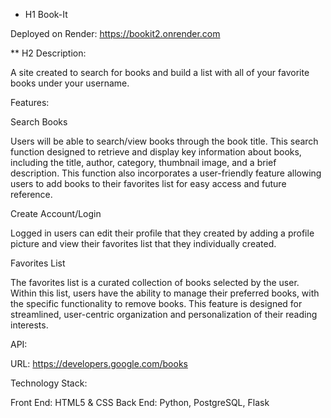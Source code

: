* H1 Book-It

Deployed on Render: https://bookit2.onrender.com

** H2 Description:

A site created to search for books and build a list with all of your favorite books under your username. 

Features:

Search Books

Users will be able to search/view books through the book title. This search function designed to retrieve and display key information about books, 
including the title, author, category, thumbnail image, and a brief description. This function also incorporates a user-friendly feature allowing 
users to add books to their favorites list for easy access and future reference.

Create Account/Login

Logged in users can edit their profile that they created by adding a profile picture and view their favorites list that they individually created. 

Favorites List

The favorites list is a curated collection of books selected by the user. Within this list, users have the ability to manage their preferred books, with the specific 
functionality to remove books. This feature is designed for streamlined, user-centric organization and personalization of their reading interests.

API:

URL: https://developers.google.com/books

Technology Stack:

Front End: HTML5 & CSS
Back End: Python, PostgreSQL, Flask
